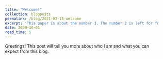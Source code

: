 ```yaml
---
title: "Welcome!"
collection: blogposts
permalink: /blog/2021-02-15-welcome
excerpt: 'This paper is about the number 1. The number 2 is left for future work.'
date: 2009-10-01
read_time: 5
---
```

Greetings! This post will tell you more about who I am and what you can expect from this blog.